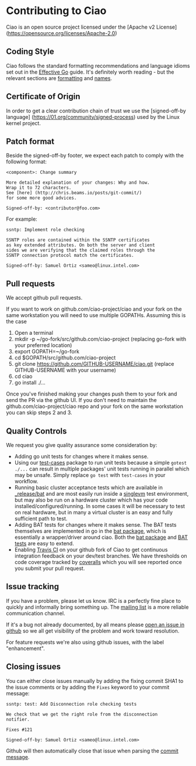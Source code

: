 # Contributing to Ciao

Ciao is an open source project licensed under the [Apache v2 License] (https://opensource.org/licenses/Apache-2.0)

## Coding Style

Ciao follows the standard formatting recommendations and language idioms set out
in the [Effective Go](https://golang.org/doc/effective_go.html) guide. It's
definitely worth reading - but the relevant sections are
[formatting](https://golang.org/doc/effective_go.html#formatting)
and [names](https://golang.org/doc/effective_go.html#names).

## Certificate of Origin

In order to get a clear contribution chain of trust we use the [signed-off-by language] (https://01.org/community/signed-process)
used by the Linux kernel project.

## Patch format

Beside the signed-off-by footer, we expect each patch to comply with the following format:

```
<component>: Change summary

More detailed explanation of your changes: Why and how.
Wrap it to 72 characters.
See [here] (http://chris.beams.io/posts/git-commit/)
for some more good advices.

Signed-off-by: <contributor@foo.com>
```

For example:

```
ssntp: Implement role checking

SSNTP roles are contained within the SSNTP certificates
as key extended attributes. On both the server and client
sides we are verifying that the claimed roles through the
SSNTP connection protocol match the certificates.

Signed-off-by: Samuel Ortiz <sameo@linux.intel.com>
```

## Pull requests

We accept github pull requests.

If you want to work on github.com/ciao-project/ciao and your fork on the same workstation you will need to use multiple GOPATHs.  Assuming this is the case

1. Open a terminal
2. mkdir -p ~/go-fork/src/github.com/ciao-project (replacing go-fork with your preferred location)
3. export GOPATH=~/go-fork
4. cd $GOPATH/src/github.com/ciao-project
5. git clone https://github.com/GITHUB-USERNAME/ciao.git (replace GITHUB-USERNAME with your username)
6. cd ciao
7. go install ./...

Once you've finished making your changes push them to your fork and send the PR via the github UI.  If you don't need to maintain the github.com/ciao-project/ciao repo and your fork on the same workstation you can skip steps 2 and 3.

## Quality Controls

We request you give quality assurance some consideration by:
* Adding go unit tests for changes where it makes sense.
* Using our [test-cases](https://github.com/ciao-project/ciao/tree/master/test-cases) package to run unit tests because a simple ```gotest ./...``` can result in multiple packages' unit tests running in parallel which may be unsafe.  Simply replace ```go test``` with ```test-cases``` in your workflow.
* Running basic cluster acceptance tests which are available in [_release/bat](https://github.com/ciao-project/ciao/tree/master/_release/bat) and are most easily run inside a [singlevm](https://ciao-project.github.io/developer.html) test environment, but may also be run on a hardware cluster which has your code installed/configured/running.  In some cases it will be necessary to test on real hardware, but in many a virtual cluster is an easy and fully sufficient path to test.
* Adding BAT tests for changes where it makes sense.  The BAT tests themselves are implemented in go in the [bat package](https://github.com/ciao-project/ciao/tree/master/bat), which is essentially a wrapper/driver around ciao.  Both the [bat package](https://github.com/ciao-project/ciao/tree/master/bat) and [BAT tests](https://github.com/ciao-project/ciao/tree/master/_release/bat) are easy to extend.
* Enabling [Travis CI](https://travis-ci.org/ciao-project/ciao) on your github fork of Ciao to get continuous integration feedback on your dev/test branches. We have thresholds on code coverage tracked by [coveralls](https://coveralls.io/github/ciao-project/ciao) which you will see reported once you submit your pull request.

## Issue tracking

If you have a problem, please let us know.  IRC is a perfectly fine place
to quickly and informally bring something up.  The
[mailing list](https://lists.clearlinux.org/mailman/listinfo/ciao-devel)
is a more reliable communication channel.

If it's a bug not already documented, by all means please [open an
issue in github](https://github.com/ciao-project/ciao/issues/new) so we all get visibility
of the problem and work toward resolution.

For feature requests we're also using github issues, with the label
"enhancement".

## Closing issues

You can either close issues manually by adding the fixing commit SHA1 to the issue
comments or by adding the `Fixes` keyword to your commit message:

```
ssntp: test: Add Disconnection role checking tests

We check that we get the right role from the disconnection
notifier.

Fixes #121

Signed-off-by: Samuel Ortiz <sameo@linux.intel.com>
```

Github will then automatically close that issue when parsing the
[commit message](https://help.github.com/articles/closing-issues-via-commit-messages/).
